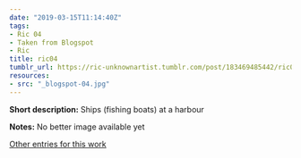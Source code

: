 ```yaml
---
date: "2019-03-15T11:14:40Z"
tags:
- Ric 04
- Taken from Blogspot
- Ric
title: ric04
tumblr_url: https://ric-unknownartist.tumblr.com/post/183469485442/ric04
resources:
- src: "_blogspot-04.jpg"
---
```


**Short description:** Ships (fishing boats) at a harbour

**Notes:** No better image available yet

[Other entries for this work](/tags/Ric-04)
